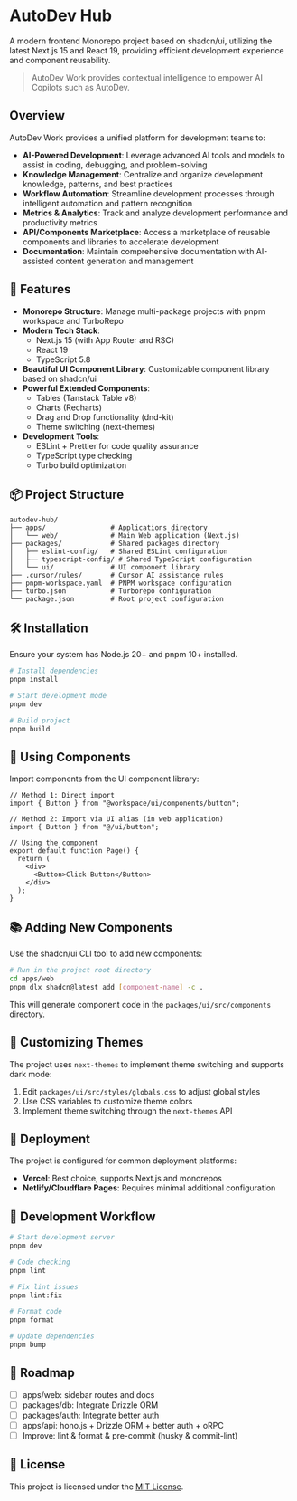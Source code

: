 # AutoDev Hub

A modern frontend Monorepo project based on shadcn/ui, utilizing the latest Next.js 15 and React 19, providing efficient development experience and component reusability.

> AutoDev Work provides contextual intelligence to empower AI Copilots such as AutoDev.

## Overview

AutoDev Work provides a unified platform for development teams to:

- **AI-Powered Development**: Leverage advanced AI tools and models to assist in coding, debugging, and problem-solving
- **Knowledge Management**: Centralize and organize development knowledge, patterns, and best practices
- **Workflow Automation**: Streamline development processes through intelligent automation and pattern recognition
- **Metrics & Analytics**: Track and analyze development performance and productivity metrics
- **API/Components Marketplace**: Access a marketplace of reusable components and libraries to accelerate development
- **Documentation**: Maintain comprehensive documentation with AI-assisted content generation and management

## 🚀 Features

- **Monorepo Structure**: Manage multi-package projects with pnpm workspace and TurboRepo
- **Modern Tech Stack**:
  - Next.js 15 (with App Router and RSC)
  - React 19
  - TypeScript 5.8
- **Beautiful UI Component Library**: Customizable component library based on shadcn/ui
- **Powerful Extended Components**:
  - Tables (Tanstack Table v8)
  - Charts (Recharts)
  - Drag and Drop functionality (dnd-kit)
  - Theme switching (next-themes)
- **Development Tools**:
  - ESLint + Prettier for code quality assurance
  - TypeScript type checking
  - Turbo build optimization

## 📦 Project Structure

```
autodev-hub/
├── apps/                # Applications directory
│   └── web/             # Main Web application (Next.js)
├── packages/            # Shared packages directory
│   ├── eslint-config/   # Shared ESLint configuration
│   ├── typescript-config/ # Shared TypeScript configuration
│   └── ui/              # UI component library
├── .cursor/rules/       # Cursor AI assistance rules
├── pnpm-workspace.yaml  # PNPM workspace configuration
├── turbo.json           # Turborepo configuration
└── package.json         # Root project configuration
```

## 🛠️ Installation

Ensure your system has Node.js 20+ and pnpm 10+ installed.

```bash
# Install dependencies
pnpm install

# Start development mode
pnpm dev

# Build project
pnpm build
```

## 🧩 Using Components

Import components from the UI component library:

```tsx
// Method 1: Direct import
import { Button } from "@workspace/ui/components/button";

// Method 2: Import via UI alias (in web application)
import { Button } from "@/ui/button";

// Using the component
export default function Page() {
  return (
    <div>
      <Button>Click Button</Button>
    </div>
  );
}
```

## 📚 Adding New Components

Use the shadcn/ui CLI tool to add new components:

```bash
# Run in the project root directory
cd apps/web
pnpm dlx shadcn@latest add [component-name] -c .
```

This will generate component code in the `packages/ui/src/components` directory.

## 🎨 Customizing Themes

The project uses `next-themes` to implement theme switching and supports dark mode:

1. Edit `packages/ui/src/styles/globals.css` to adjust global styles
2. Use CSS variables to customize theme colors
3. Implement theme switching through the `next-themes` API

## 🚢 Deployment

The project is configured for common deployment platforms:

- **Vercel**: Best choice, supports Next.js and monorepos
- **Netlify/Cloudflare Pages**: Requires minimal additional configuration

## 🧪 Development Workflow

```bash
# Start development server
pnpm dev

# Code checking
pnpm lint

# Fix lint issues
pnpm lint:fix

# Format code
pnpm format

# Update dependencies
pnpm bump
```

## 🚀 Roadmap

- [ ] apps/web: sidebar routes and docs
- [ ] packages/db: Integrate Drizzle ORM
- [ ] packages/auth: Integrate better auth
- [ ] apps/api: hono.js + Drizzle ORM + better auth + oRPC
- [ ] Improve: lint & format & pre-commit (husky & commit-lint)

## 📄 License

This project is licensed under the [MIT License](LICENSE).
